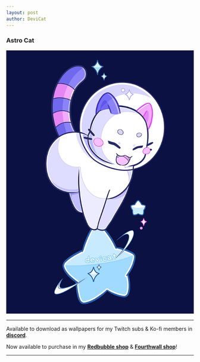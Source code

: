 ```yaml
---
layout: post
author: DeviCat
---
```


### Astro Cat

![](img/CandiCatAstroCat2024.png)

---

Available to download as wallpapers for my Twitch subs & Ko-fi members in **[discord](https://discord.com/invite/devicat)**.

Now available to purchase in my **[Redbubble shop](https://devicatoutlet.redbubble.com)** & **[Fourthwall shop](https://devicat-shop.fourthwall.com)**!

---

